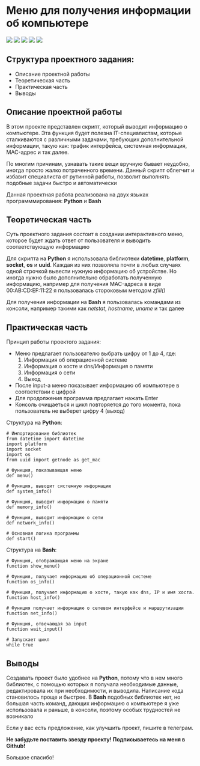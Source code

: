# Меню для получения информации об компьютере
[![](https://img.shields.io/badge/%23!-bash-lightgrey?style=for-the-badge&logo=)](http://www.gnu.org/software/bash/)
[![](https://img.shields.io/badge/-python-succes?style=for-the-badge&logo=python)](https://www.python.org/)
[![](https://img.shields.io/badge/-telegram-blue?style=for-the-badge&logo=telegram)](https://t.me/elizavetakupzova)
[![](https://img.shields.io/badge/-youtube-red?style=for-the-badge&logo=youtube)](https://www.youtube.com/channel/UCapwgTbhgYD1cfvLVJhAHsA)
[![](https://img.shields.io/badge/-github-lightgrey?style=for-the-badge&logo=github)](https://github.com/laverati)

## Структура проектного задания:
* Описание проектной работы
* Теоретическая часть 
* Практическая часть
* Выводы

## Описание проектной работы
В этом проекте представлен скрипт, который выводит информацию о компьютере. Эта функция будет полезна IT-специалистам, которые сталкиваются с различными задачами, требующих дополнительной информации, такую как: трафик интерфейса, системная информация, MAC-адрес и так далее. 

По многим причинам, узнавать такие вещи вручную бывает неудобно, иногда просто жалко потраченного времени. Данный скрипт облегчит и избавит специалиста от рутинной работы, позволит выполнять подобные задачи быстро и автоматически

Данная проектная работа реализована на двух языках программмирования: **Python** и **Bash**

## Теоретическая часть 
Суть проектного задания состоит в создании интерактивного меню, которое будет ждать ответ от пользователя и выводить соответствующую информацию

Для скрипта на **Python** я использовала библиотеки **datetime**, **platform**, **socket**, **os** и **uuid**. Каждая из них позволяла почти в любых случаях одной строчкой вывести нужную информацию об устройстве. Но иногда нужно было дополнительно обработать полученную информацию, например для получения MAC-адреса в виде 00:AB:CD:EF:11:22 я пользовалась стороковым методом *zfill()*

Для получения информации на **Bash** я пользовалась командами из консоли, например такими как *netstat*, *hostname*, *uname* и так далее

## Практическая часть
Принцип работы проектого задания:
* Меню предлагает пользователю выбрать цифру от 1 до 4, где:
    1. Информация об операционной системе
    2. Информация о хосте и dns/Информация о памяти
    3. Информация о сети
    4. Выход 
* После input-a меню показывает информацию об компьютере в соответствии с цифрой
* Для продолжения программа предлагает нажать Enter
* Консоль очищаеться и цикл повторяется до того момента, пока пользователь не выберет цифру 4 (выход)

Структура на **Python**:
```
# Импортирование библиотек
from datetime import datetime
import platform
import socket
import os
from uuid import getnode as get_mac 

# Функция, показывающая меню
def menu()

# Функция, выводит системную информацию
def system_info()

# Функция, выводит информацию о памяти
def memory_info()

# Функция, выводит информацию о сети
def network_info()

# Основная логика программы
def start()
```

Структура на **Bash**:
```
# Функция, отображающая меню на экране 
function show_menu()

# Функция, получает информацию об операционной системе
function os_info()

# Функция, получает информацию о хосте, такую как dns, IP и имя хоста.
function host_info()

# Функция получает информацию о сетевом интерфейсе и маршрутизации
function net_info()

# Функция, отвечающая за input
function wait_input()

# Запускает цикл
while true
```
## Выводы
Создавать проект было удобнее на **Python**, потому что в нем много библиотек, с помощью которых я получала необходимые данные, редактировала их при необходимости, и выводила. Написание кода становилось проще и быстрее. В **Bash** подобных библиотек нет, но большая часть команд, дающих информацию о компьютере я уже использовала и раньше, в консоли, поэтому особых трудностей не возникало





Если у вас есть предложение, как улучшить проект, пишите в телеграм. 

**Не забудьте поставить звезду проекту! Подписываетесь на меня в Github!** 

Большое спасибо!



























































































<!-- ![](https://img.shields.io/static/v1?label=&message=bash&color=inactive)
![](https://img.shields.io/static/v1?label=&message=python&color=brightgreen)
![](https://img.shields.io/youtube/channel/subscribers/UCapwgTbhgYD1cfvLVJhAHsA?style=social)
![](https://img.shields.io/github/followers/laverati?style=social) -->